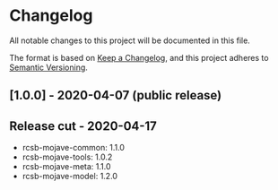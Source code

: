 # Changelog
All notable changes to this project will be documented in this file.

The format is based on [Keep a Changelog](https://keepachangelog.com/en/1.0.0/),
and this project adheres to [Semantic Versioning](https://semver.org/spec/v2.0.0.html).

## [1.0.0] - 2020-04-07 (public release)

## Release cut - 2020-04-17
- rcsb-mojave-common: 1.1.0
- rcsb-mojave-tools: 1.0.2
- rcsb-mojave-meta: 1.1.0
- rcsb-mojave-model: 1.2.0